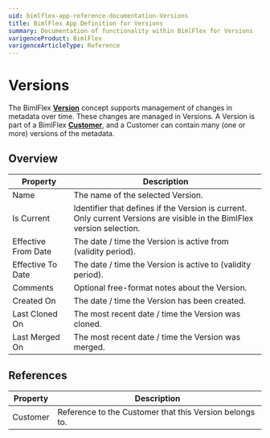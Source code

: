 ```yaml
---
uid: bimlflex-app-reference-documentation-Versions
title: BimlFlex App Definition for Versions
summary: Documentation of functionality within BimlFlex for Versions
varigenceProduct: BimlFlex
varigenceArticleType: Reference
---
```


# Versions

The BimlFlex [**Version**](xref:bimlflex-concepts-version) concept supports management of changes in metadata over time. These changes are managed in Versions.
    A Version is part of a BimlFlex [**Customer**](xref:bimlflex-concepts-customer), and a Customer can contain many (one or more) versions of the metadata.

## Overview
  
| Property | Description |
| --------- | ----------- |
|Name | The name of the selected Version.|
|Is Current | Identifier that defines if the Version is current. Only current Versions are visible in the BimlFlex version selection.|
|Effective From Date | The date / time the Version is active from (validity period).|
|Effective To Date | The date / time the Version is active to (validity period).|
|Comments | Optional free-format notes about the Version.|
|Created On | The date / time the Version has been created.|
|Last Cloned On | The most recent date / time the Version was cloned.|
|Last Merged On | The most recent date / time the Version was merged.|

## References
  
| Property | Description |
| --------- | ----------- |
|Customer | Reference to the Customer that this Version belongs to.|

